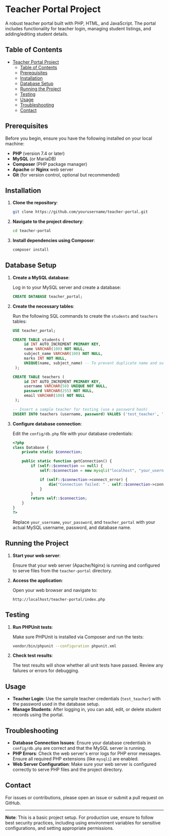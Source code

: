 
# Teacher Portal Project

A robust teacher portal built with PHP, HTML, and JavaScript. The portal includes functionality for teacher login, managing student listings, and adding/editing student details.

## Table of Contents

- [Teacher Portal Project](#teacher-portal-project)
  - [Table of Contents](#table-of-contents)
  - [Prerequisites](#prerequisites)
  - [Installation](#installation)
  - [Database Setup](#database-setup)
  - [Running the Project](#running-the-project)
  - [Testing](#testing)
  - [Usage](#usage)
  - [Troubleshooting](#troubleshooting)
  - [Contact](#contact)

## Prerequisites

Before you begin, ensure you have the following installed on your local machine:

- **PHP** (version 7.4 or later)
- **MySQL** (or MariaDB)
- **Composer** (PHP package manager)
- **Apache** or **Nginx** web server
- **Git** (for version control, optional but recommended)

## Installation

1. **Clone the repository**:

   ```bash
   git clone https://github.com/yourusername/teacher-portal.git
   ```

2. **Navigate to the project directory**:

   ```bash
   cd teacher-portal
   ```

3. **Install dependencies using Composer**:

   ```bash
   composer install
   ```

## Database Setup

1. **Create a MySQL database**:

   Log in to your MySQL server and create a database:

   ```sql
   CREATE DATABASE teacher_portal;
   ```

2. **Create the necessary tables**:

   Run the following SQL commands to create the `students` and `teachers` tables:

   ```sql
   USE teacher_portal;

   CREATE TABLE students (
        id INT AUTO_INCREMENT PRIMARY KEY,
        name VARCHAR(100) NOT NULL,
        subject_name VARCHAR(100) NOT NULL,
        marks INT NOT NULL,
        UNIQUE(name, subject_name) -- To prevent duplicate name and subject combinations
    );

   CREATE TABLE teachers (
        id INT AUTO_INCREMENT PRIMARY KEY,
        username VARCHAR(50) UNIQUE NOT NULL,
        password VARCHAR(255) NOT NULL,
        email VARCHAR(100) NOT NULL
    );

   -- Insert a sample teacher for testing (use a password hash)
   INSERT INTO teachers (username, password) VALUES ('test_teacher', '$2y$10$xxxxxxxxxxxxxxxxxxxxxxxxxxxxxxxxxxxxxxxxxxxxxxxxxx'); -- Replace with a real hash
   ```

3. **Configure database connection**:

   Edit the `config/db.php` file with your database credentials:

   ```php
   <?php
   class Database {
       private static $connection;

       public static function getConnection() {
           if (self::$connection == null) {
               self::$connection = new mysqli("localhost", "your_username", "your_password", "teacher_portal");

               if (self::$connection->connect_error) {
                   die("Connection failed: " . self::$connection->connect_error);
               }
           }
           return self::$connection;
       }
   }
   ?>
   ```

   Replace `your_username`, `your_password`, and `teacher_portal` with your actual MySQL username, password, and database name.

## Running the Project

1. **Start your web server**:

   Ensure that your web server (Apache/Nginx) is running and configured to serve files from the `teacher-portal` directory.

2. **Access the application**:

   Open your web browser and navigate to:

   ```
   http://localhost/teacher-portal/index.php
   ```

## Testing

1. **Run PHPUnit tests**:

   Make sure PHPUnit is installed via Composer and run the tests:

   ```bash
   vendor/bin/phpunit --configuration phpunit.xml
   ```

2. **Check test results**:

   The test results will show whether all unit tests have passed. Review any failures or errors for debugging.

## Usage

- **Teacher Login**: Use the sample teacher credentials (`test_teacher`) with the password used in the database setup.
- **Manage Students**: After logging in, you can add, edit, or delete student records using the portal.

## Troubleshooting

- **Database Connection Issues**: Ensure your database credentials in `config/db.php` are correct and that the MySQL server is running.
- **PHP Errors**: Check the web server's error logs for PHP error messages. Ensure all required PHP extensions (like `mysqli`) are enabled.
- **Web Server Configuration**: Make sure your web server is configured correctly to serve PHP files and the project directory.

## Contact

For issues or contributions, please open an issue or submit a pull request on GitHub.

---

**Note**: This is a basic project setup. For production use, ensure to follow best security practices, including using environment variables for sensitive configurations, and setting appropriate permissions.
